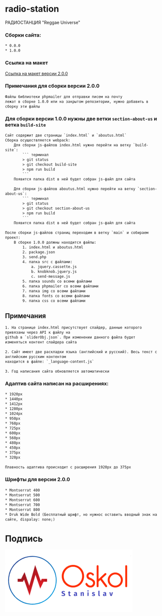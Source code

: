 # radio-station
РАДИОСТАНЦИЯ "Reggae Universe"

### Сборки сайта:
    * 0.0.0
    * 1.0.0

### Ссылка на макет
<a href="https://www.figma.com/file/9Klkmmg8D4sEvHnLQd9BRW/Untitled?node-id=0%3A1">Ссылка на макет версии 2.0.0</a>

### Примечания для сборки версии 2.0.0
    Файлы библиотеки phpmailer для отправки писем на почту
    лежат в сборке 1.0.0 или на закрытом репозитории, нужно добавить в сборку эти файлы

### Для сборки версии 1.0.0 нужны две ветки `section-about-us` и ветка `build-site`
    Сайт содержит две страницы `index.html` и `aboutus.html`
    Сборка осуществляется webpack:
        Для сборки js-файлов index.html нужно перейти на ветку `build-site`:
            ``` терминал
            > git status
            > git checkout build-site
            > npm run build
            ```
        Появится папка dist в ней будет собран js-файл для сайта

        Для сборки js-файлов aboutus.html нужно перейти на ветку `section-about-us`:
            ``` терминал
            > git status
            > git checkout section-about-us
            > npm run build
            ```
        Появится папка dist в ней будет собран js-файл для сайта
    
    После сборки js-файлов страниц переходим в ветку `main` и собираем проект:
        В сборке 1.0.0 должны находится файлы:
            1. index.html и aboutus.html
            2. package.json
            3. send.php
            4. папка src с файлами:
                а. jquery.cassette.js
                b. knobknob.jquery.js
                c. send-message.js
            5. папка sounds со всеми файлами
            6. папка phpmailer со всеми файлами
            7. папка img со всеми файлами
            8. папка fonts со всеми файлами
            9. папка css со всеми файлами

## Примечания
    1. На странице index.html присутствует слайдер, данные которого привязаны через API к файлу на 
    github в `sliderObj.json`. При изменении данного файла будет изменяться контент слайдера сайта

    2. Сайт имеет две раскладки языка (английский и русский). Весь текст с английским русским контентом
    находится в файле: `_language-content.js`

    3. Год написания сайта обновляется автоматически

### Адаптив сайта написан на расширениях:
    * 1920px
    * 1440px
    * 1412px
    * 1280px
    * 1024px
    * 950px
    * 768px
    * 725px
    * 600px
    * 560px
    * 480px
    * 450px
    * 375px
    * 320px

    Плавность адаптива происходит с расширения 1920px до 375px

###  Шрифты для версии 2.0.0
    * Montserrat 400
    * Montserrat 500
    * Montserrat 600
    * Montserrat 700
    * Montserrat 800
    * Druk Wide Bold (Бесплатный шрифт, но нужнос оставить вводный знак на сайте, dispalay: none;)

# Подпись
<img src="https://github.com/StasBeep/radio-station/blob/main/Oskol%20Stanislav.png" alt="logo" width="421" height="206">
